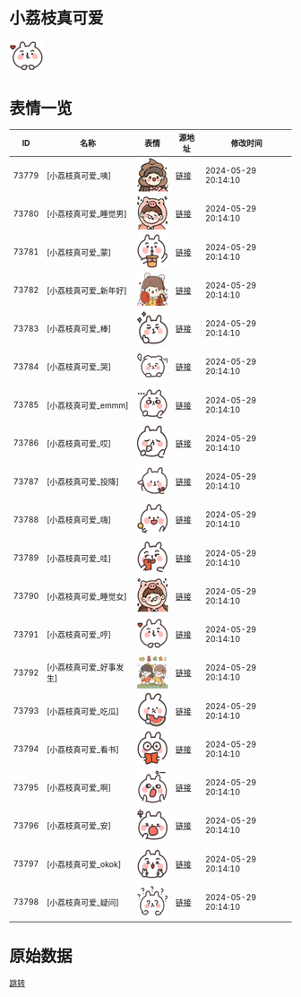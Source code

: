 # 小荔枝真可爱

<img src="./cover.png" height="60" alt="cover" />

# 表情一览

|ID|名称|表情|源地址|修改时间|
|----|----|----|----|----|
|73779|[小荔枝真可爱_咦]|<img src="./pic/073779_%5B小荔枝真可爱_咦%5D.png" height="60" alt="咦"/>|[链接](https://i0.hdslb.com/bfs/garb/ceaabd9ed5439dc215f7955192205d30dc792d55.png)|2024-05-29 20:14:10|
|73780|[小荔枝真可爱_睡觉男]|<img src="./pic/073780_%5B小荔枝真可爱_睡觉男%5D.png" height="60" alt="睡觉男"/>|[链接](https://i0.hdslb.com/bfs/garb/af6a1650c83db50c4720941cbba0979cc361ff26.png)|2024-05-29 20:14:10|
|73781|[小荔枝真可爱_蒙]|<img src="./pic/073781_%5B小荔枝真可爱_蒙%5D.png" height="60" alt="蒙"/>|[链接](https://i0.hdslb.com/bfs/garb/6b775c885a1d402a45248a5975dc4a9c6283fb56.png)|2024-05-29 20:14:10|
|73782|[小荔枝真可爱_新年好]|<img src="./pic/073782_%5B小荔枝真可爱_新年好%5D.png" height="60" alt="新年好"/>|[链接](https://i0.hdslb.com/bfs/garb/d5d89e1c706188f4e63704c2a3ad13cd1ac10b7e.png)|2024-05-29 20:14:10|
|73783|[小荔枝真可爱_棒]|<img src="./pic/073783_%5B小荔枝真可爱_棒%5D.png" height="60" alt="棒"/>|[链接](https://i0.hdslb.com/bfs/garb/a0809d004190c793550605fd57f2e0498e0cedce.png)|2024-05-29 20:14:10|
|73784|[小荔枝真可爱_哭]|<img src="./pic/073784_%5B小荔枝真可爱_哭%5D.png" height="60" alt="哭"/>|[链接](https://i0.hdslb.com/bfs/garb/0b27271ca4699ecdafaa32e46b11ccd68655716e.png)|2024-05-29 20:14:10|
|73785|[小荔枝真可爱_emmm]|<img src="./pic/073785_%5B小荔枝真可爱_emmm%5D.png" height="60" alt="emmm"/>|[链接](https://i0.hdslb.com/bfs/garb/4f15af320cabc23edf3da1f2d90ff63703669118.png)|2024-05-29 20:14:10|
|73786|[小荔枝真可爱_哎]|<img src="./pic/073786_%5B小荔枝真可爱_哎%5D.png" height="60" alt="哎"/>|[链接](https://i0.hdslb.com/bfs/garb/0e912976f53fb52426f18a93e22d3a2b46730f9a.png)|2024-05-29 20:14:10|
|73787|[小荔枝真可爱_投降]|<img src="./pic/073787_%5B小荔枝真可爱_投降%5D.png" height="60" alt="投降"/>|[链接](https://i0.hdslb.com/bfs/garb/c6865b2b52757c8cdf671985dd34b560af21bf19.png)|2024-05-29 20:14:10|
|73788|[小荔枝真可爱_嗨]|<img src="./pic/073788_%5B小荔枝真可爱_嗨%5D.png" height="60" alt="嗨"/>|[链接](https://i0.hdslb.com/bfs/garb/c5996b0e0cb2a6f5daac3a214075bd35bafe8ac3.png)|2024-05-29 20:14:10|
|73789|[小荔枝真可爱_哇]|<img src="./pic/073789_%5B小荔枝真可爱_哇%5D.png" height="60" alt="哇"/>|[链接](https://i0.hdslb.com/bfs/garb/ed9a1c4301fdf5df41969f6fe5830e1d8e6a0d77.png)|2024-05-29 20:14:10|
|73790|[小荔枝真可爱_睡觉女]|<img src="./pic/073790_%5B小荔枝真可爱_睡觉女%5D.png" height="60" alt="睡觉女"/>|[链接](https://i0.hdslb.com/bfs/garb/62e245733c58a075694a5b32f39229641733b3f9.png)|2024-05-29 20:14:10|
|73791|[小荔枝真可爱_哼]|<img src="./pic/073791_%5B小荔枝真可爱_哼%5D.png" height="60" alt="哼"/>|[链接](https://i0.hdslb.com/bfs/garb/3de3f6b793857ad70cc0caad23cca83523d1af71.png)|2024-05-29 20:14:10|
|73792|[小荔枝真可爱_好事发生]|<img src="./pic/073792_%5B小荔枝真可爱_好事发生%5D.png" height="60" alt="好事发生"/>|[链接](https://i0.hdslb.com/bfs/garb/3b84699de3ac471cb62620c0257c9acbcfd68d96.png)|2024-05-29 20:14:10|
|73793|[小荔枝真可爱_吃瓜]|<img src="./pic/073793_%5B小荔枝真可爱_吃瓜%5D.png" height="60" alt="吃瓜"/>|[链接](https://i0.hdslb.com/bfs/garb/79af3299f30af35288ab450365b3b9f2a656f685.png)|2024-05-29 20:14:10|
|73794|[小荔枝真可爱_看书]|<img src="./pic/073794_%5B小荔枝真可爱_看书%5D.png" height="60" alt="看书"/>|[链接](https://i0.hdslb.com/bfs/garb/221f871bf3be21cb23ec04f6005f08bc19b8c9c8.png)|2024-05-29 20:14:10|
|73795|[小荔枝真可爱_啊]|<img src="./pic/073795_%5B小荔枝真可爱_啊%5D.png" height="60" alt="啊"/>|[链接](https://i0.hdslb.com/bfs/garb/e96cab4e49f8ff1229fd956ebf792a245fe1d6f4.png)|2024-05-29 20:14:10|
|73796|[小荔枝真可爱_安]|<img src="./pic/073796_%5B小荔枝真可爱_安%5D.png" height="60" alt="安"/>|[链接](https://i0.hdslb.com/bfs/garb/27388a6d994deddaf00ffd3461602d7fd766e1de.png)|2024-05-29 20:14:10|
|73797|[小荔枝真可爱_okok]|<img src="./pic/073797_%5B小荔枝真可爱_okok%5D.png" height="60" alt="okok"/>|[链接](https://i0.hdslb.com/bfs/garb/c6d9f9abc9e56d587396886b99b20b5815bea40e.png)|2024-05-29 20:14:10|
|73798|[小荔枝真可爱_疑问]|<img src="./pic/073798_%5B小荔枝真可爱_疑问%5D.png" height="60" alt="疑问"/>|[链接](https://i0.hdslb.com/bfs/garb/3773ded853d68ec06e933168e07ef5046a942740.png)|2024-05-29 20:14:10|

# 原始数据

[跳转](./raw.json)

